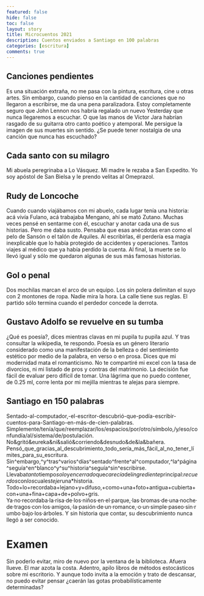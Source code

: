 ```yaml
---
featured: false
hide: false
toc: false
layout: story
title: Microcuentos 2021
description: Cuentos enviados a Santiago en 100 palabras
categories: [escritura]
comments: true
---
```


## Canciones pendientes

Es una situación extraña, no me pasa con la pintura, escritura, cine u otras artes. Sin embargo, cuando pienso en la cantidad de canciones que no llegaron a escribirse, me da una pena paralizadora. Estoy completamente seguro que John Lennon nos habría regalado un nuevo Yesterday que nunca llegaremos a escuchar. O que las manos de Victor Jara habrían rasgado de su guitarra otro canto poético y atemporal. Me persigue la imagen de sus muertes sin sentido. ¿Se puede tener nostalgia de una canción que nunca has escuchado?

## Cada santo con su milagro

Mi abuela peregrinaba a Lo Vásquez. Mi madre le rezaba a San Expedito. Yo soy apóstol de San Bielsa y le prendo velitas al Omeprazol.

## Rudy de Loncoche

Cuando cuando viajábamos con mi abuelo, cada lugar tenía una historia: acá vivía Fulano, acá trabajaba Mengano, ahí se mató Zutano. Muchas veces pensé en sentarme con él, escuchar y anotar cada una de sus historias. Pero me daba susto. Pensaba que esas anécdotas eran como el pelo de Sansón o el talón de Aquiles. Al escribirlas, él perdería esa magia inexplicable que lo había protegido de accidentes y operaciones. Tantos viajes al médico que ya había perdido la cuenta. Al final, la muerte se lo llevó igual y sólo me quedaron algunas de sus más famosas historias.

## Gol o penal

Dos mochilas marcan el arco de un equipo. Los sin polera delimitan el suyo con 2 montones de ropa. Nadie mira la hora. La calle tiene sus reglas. El partido sólo termina cuando el perdedor concede la derrota.

## Gustavo Adolfo se revuelve en su tumba

¿Qué es poesía?, dices mientras clavas en mi pupila tu pupila azul. Y tras consultar la wikipedia, te respondo. Poesía es un género literario considerado como una manifestación de la belleza o del sentimiento estético por medio de la palabra, en verso o en prosa. Dices que mi modernidad mata el romanticismo. No te compartiré mi excel con la tasa de divorcios, ni mi listado de pros y contras del matrimonio. La decisión fue fácil de evaluar pero difícil de tomar. Una lágrima que no puedo contener, de 0.25 ml, corre lenta por mi mejilla mientras te alejas para siempre.

## Santiago en 150 palabras

Sentado-al-computador,-el-escritor-descubrió-que-podía-escribir-cuentos-para-Santiago-en-más-de-cien-palabras. Simplemente/tenía/que/reemplazar/los/espacios/por/otro/símbolo,/y/eso/confundía/al/sistema/de/postulación. No&gritó&eureka&ni&salió&corriendo&desnudo&de&la&bañera. Pensó_que_gracias_al_descubrimiento_todo_sería_más_fácil_al_no_tener_límites_para_su_escritura. Sin^embargo,^y^tras^varios^días^sentado^frente^al^computador,^la^página^seguía^en^blanco^y^su^historia^seguía^sin^escribirse. Llevaba*tanto*tiempo*solo*y*encerrado*que*carecía*del*ingrediente*principal:*recuerdos*con*los*cuales*tejer*una*historia. Todo+lo+recordaba+lejano+y+difuso,+como+una+foto+antigua+cubierta+con+una+fina+capa+de+polvo+gris. Ya·no·recordaba·la·risa·de·los·niños·en·el·parque,·las·bromas·de·una·noche·de·tragos·con·los·amigos,·la·pasión·de·un·romance,·o·un·simple·paseo·sin·rumbo·bajo·los·árboles. Y sin historia que contar, su descubrimiento nunca llegó a ser conocido.

# Examen
Sin poderlo evitar, miro de nuevo por la ventana de la biblioteca. Afuera llueve. El mar azota la costa. Adentro, apilo libros de métodos estocásticos sobre mi escritorio. Y aunque todo invita a la emoción y trato de descansar, no puedo evitar pensar ¿caerán las gotas probabilísticamente determinadas?
